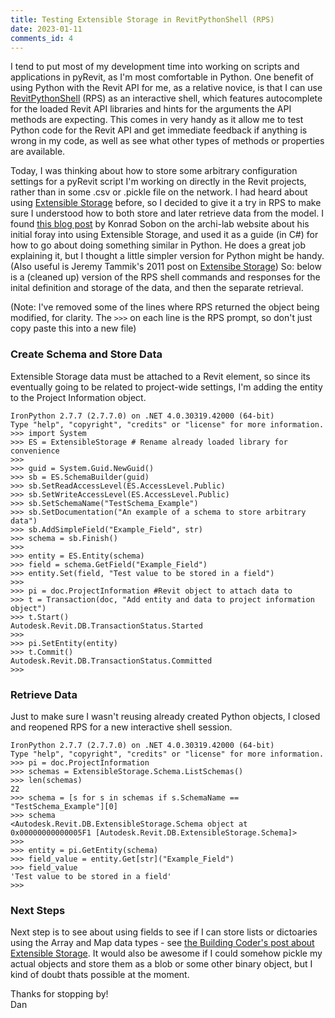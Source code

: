 ```yaml
---
title: Testing Extensible Storage in RevitPythonShell (RPS)
date: 2023-01-11
comments_id: 4
---
```


I tend to put most of my development time into working on scripts and applications in pyRevit, as I'm most comfortable in Python.  One benefit of using Python with the Revit API for me, as a relative novice, is that I can use [RevitPythonShell](https://github.com/architecture-building-systems/revitpythonshell) (RPS) as an interactive shell, which features autocomplete for the loaded Revit API libraries and hints for the arguments the API methods are expecting. This comes in very handy as it allow me to test Python code for the Revit API and get immediate feedback if anything is wrong in my code, as well as see what other types of methods or properties are available.

Today, I was thinking about how to store some arbitrary configuration settings for a pyRevit script I'm working on directly in the Revit projects, rather than in some .csv or .pickle file on the network. I had heard about using [Extensible Storage](https://www.revitapidocs.com/2022/79486a74-376c-9555-c873-45d5a750f051.htm) before, so I decided to give it a try in RPS to make sure I understood how to both store and later retrieve data from the model.  I found [this blog post](https://archi-lab.net/what-why-and-how-of-the-extensible-storage/) by Konrad Sobon on the archi-lab website about his initial foray into using Extensible Storage, and used it as a guide (in C#) for how to go about doing something similar in Python. He does a great job explaining it, but I thought a little simpler version for Python might be handy. (Also useful is Jeremy Tammik's 2011 post on [Extensibe Storage](https://thebuildingcoder.typepad.com/blog/2011/04/extensible-storage.html)) So: below is a (cleaned up) version of the RPS shell commands and responses for the inital definition and storage of the data, and then the separate retrieval.  

(Note: I've removed some of the lines where RPS returned the object being modified, for clarity. The `>>>` on each line is the RPS prompt, so don't just copy paste this into a new file)

### Create Schema and Store Data
Extensible Storage data must be attached to a Revit element, so since its eventually going to be related to project-wide settings, I'm adding the entity to the Project Information object.

```
IronPython 2.7.7 (2.7.7.0) on .NET 4.0.30319.42000 (64-bit)
Type "help", "copyright", "credits" or "license" for more information.
>>> import System
>>> ES = ExtensibleStorage # Rename already loaded library for convenience
>>>
>>> guid = System.Guid.NewGuid()
>>> sb = ES.SchemaBuilder(guid)
>>> sb.SetReadAccessLevel(ES.AccessLevel.Public)
>>> sb.SetWriteAccessLevel(ES.AccessLevel.Public)
>>> sb.SetSchemaName("TestSchema_Example")
>>> sb.SetDocumentation("An example of a schema to store arbitrary data")
>>> sb.AddSimpleField("Example_Field", str)
>>> schema = sb.Finish()
>>>
>>> entity = ES.Entity(schema)
>>> field = schema.GetField("Example_Field")
>>> entity.Set(field, "Test value to be stored in a field")
>>> 
>>> pi = doc.ProjectInformation #Revit object to attach data to
>>> t = Transaction(doc, "Add entity and data to project information object")
>>> t.Start()
﻿Autodesk.Revit.DB.TransactionStatus.Started
>>> 
>>> pi.SetEntity(entity)
>>> t.Commit()
﻿Autodesk.Revit.DB.TransactionStatus.Committed
>>> 

```

### Retrieve Data
Just to make sure I wasn't reusing already created Python objects, I closed and reopened RPS for a new interactive shell session.
```
IronPython 2.7.7 (2.7.7.0) on .NET 4.0.30319.42000 (64-bit)
Type "help", "copyright", "credits" or "license" for more information.
>>> pi = doc.ProjectInformation
>>> schemas = ExtensibleStorage.Schema.ListSchemas()
>>> len(schemas)
﻿22
>>> schema = [s for s in schemas if s.SchemaName == "TestSchema_Example"][0]
>>> schema
﻿<Autodesk.Revit.DB.ExtensibleStorage.Schema object at 0x00000000000005F1 [Autodesk.Revit.DB.ExtensibleStorage.Schema]>
>>> 
>>> entity = pi.GetEntity(schema)
>>> field_value = entity.Get[str]("Example_Field")
>>> field_value
﻿'Test value to be stored in a field'
>>> 
```
### Next Steps
Next step is to see about using fields to see if I can store lists or dictoaries using the Array and Map data types  - see [the Building Coder's post about Extensible Storage](https://thebuildingcoder.typepad.com/blog/2011/04/extensible-storage.html). It would also be awesome if I could somehow pickle my actual objects and store them as a blob or some other binary object, but I kind of doubt thats possible at the moment.

Thanks for stopping by!<br>
Dan
